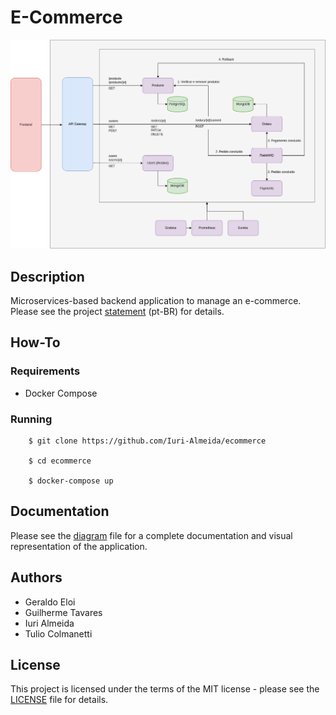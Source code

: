# E-Commerce

<div align="center">

<img width="700" src="https://github.com/Iuri-Almeida/ecommerce/blob/main/docs/diagram.png"  alt="Diagram"/>

</div>

## Description

Microservices-based backend application to manage an e-commerce. Please see the project [statement](https://github.com/Iuri-Almeida/ecommerce/blob/main/docs/statement.md) (pt-BR) for details.

## How-To

### Requirements

- Docker Compose

### Running

```shell
    $ git clone https://github.com/Iuri-Almeida/ecommerce
    
    $ cd ecommerce
    
    $ docker-compose up
```

## Documentation

Please see the [diagram](https://github.com/Iuri-Almeida/ecommerce/blob/main/docs/diagram.xml) file for a complete documentation and visual representation of the application.  

## Authors

- Geraldo Eloi
- Guilherme Tavares
- Iuri Almeida
- Tulio Colmanetti

## License

This project is licensed under the terms of the MIT license - please see the [LICENSE](https://github.com/Iuri-Almeida/ecommerce/blob/main/LICENSE) file for details.
